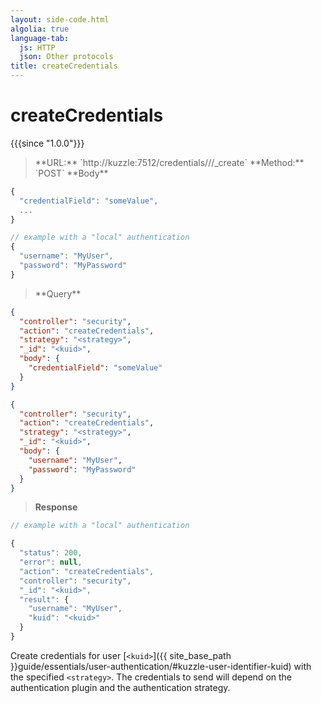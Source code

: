 ```yaml
---
layout: side-code.html
algolia: true
language-tab:
  js: HTTP
  json: Other protocols
title: createCredentials
---
```



# createCredentials

{{{since "1.0.0"}}}



<blockquote class="js">
<p>
**URL:** `http://kuzzle:7512/credentials/<strategy>/<kuid>/_create`  
**Method:** `POST`  
**Body**
</p>
</blockquote>

```js
{
  "credentialField": "someValue",
  ...
}

// example with a "local" authentication
{
  "username": "MyUser",
  "password": "MyPassword"
}
```

<blockquote class="json">
<p>
**Query**
</p>
</blockquote>

```json
{
  "controller": "security",
  "action": "createCredentials",
  "strategy": "<strategy>",
  "_id": "<kuid>",
  "body": {
    "credentialField": "someValue"
  }
}
```

```json
{
  "controller": "security",
  "action": "createCredentials",
  "strategy": "<strategy>",
  "_id": "<kuid>",
  "body": {
    "username": "MyUser",
    "password": "MyPassword"
  }
}
```

>**Response**

```javascript
// example with a "local" authentication

{
  "status": 200,
  "error": null,
  "action": "createCredentials",
  "controller": "security",
  "_id": "<kuid>",
  "result": {
    "username": "MyUser",
    "kuid": "<kuid>"
  }
}
```

Create credentials for user [`<kuid>`]({{ site_base_path }}guide/essentials/user-authentication/#kuzzle-user-identifier-kuid) with the specified `<strategy>`. 
The credentials to send will depend on the authentication plugin and the authentication strategy.